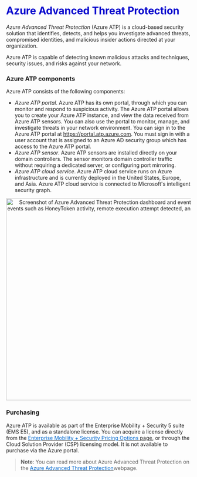 <h1><strong><span style="color: #0000CD;">Azure Advanced Threat Protection</span></strong></h1>


*Azure Advanced Threat Protection* (Azure ATP) is a cloud-based security solution that identifies, detects, and helps you investigate advanced threats, compromised identities, and malicious insider actions directed at your organization.

Azure ATP is capable of detecting known malicious attacks and techniques, security issues, and risks against your network.


### Azure ATP components

Azure ATP consists of the following components:

- *Azure ATP portal*. Azure ATP has its own portal, through which you can monitor and respond to suspicious activity. The Azure ATP portal allows you to create your Azure ATP instance, and view the data received from Azure ATP sensors. You can also use the portal to monitor, manage, and investigate threats in your network environment. You can sign in to the Azure ATP portal at <a href="https://portal.atp.azure.com" target="_blank"><span style="color: #0066cc;" color="#0066cc">https://portal.atp.azure.com</span></a>. You must sign in with a user account that is assigned to an Azure AD security group which has access to the Azure ATP portal.
- *Azure ATP sensor*. Azure ATP sensors are installed directly on your domain controllers. The sensor monitors domain controller traffic without requiring a dedicated server, or configuring port mirroring.
- *Azure ATP cloud service*. Azure ATP cloud service runs on Azure infrastructure and is currently deployed in the United States, Europe, and Asia. Azure ATP cloud service is connected to Microsoft's intelligent security graph.



<p style="text-align:center;"><img src="../Linked_Image_Files/atp-sa-timeline.png" width="700" height="550" alt="Screenshot of Azure Advanced Threat Protection dashboard and event timeline, showing security events such as HoneyToken activity, remote execution attempt detected, and suspicious service created. "></p>




### Purchasing
Azure ATP is available as part of the Enterprise Mobility + Security 5 suite (EMS E5), and as a standalone license. You can acquire a license directly from the <a href="https://www.microsoft.com/en-ie/cloud-platform/enterprise-mobility-security-pricing" target="_blank"><span style="color: #0066cc;" color="#0066cc">Enterprise Mobility + Security Pricing Options</span> page</a>, or through the Cloud Solution Provider (CSP) licensing model. It is not available to purchase via the Azure portal.</a>




> **Note**: You can read more about Azure Advanced Threat Protection on the <a href="https://azure.microsoft.com/en-us/features/azure-advanced-threat-protection/" target="_blank"><span style="color: #0066cc;" color="#0066cc">Azure Advanced Threat Protection</span></a>webpage.